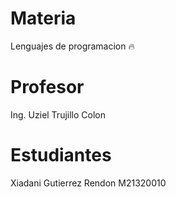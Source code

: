 # Materia
Lenguajes de programacion 🔥

# Profesor
Ing. Uziel Trujillo Colon

# Estudiantes
Xiadani Gutierrez Rendon M21320010